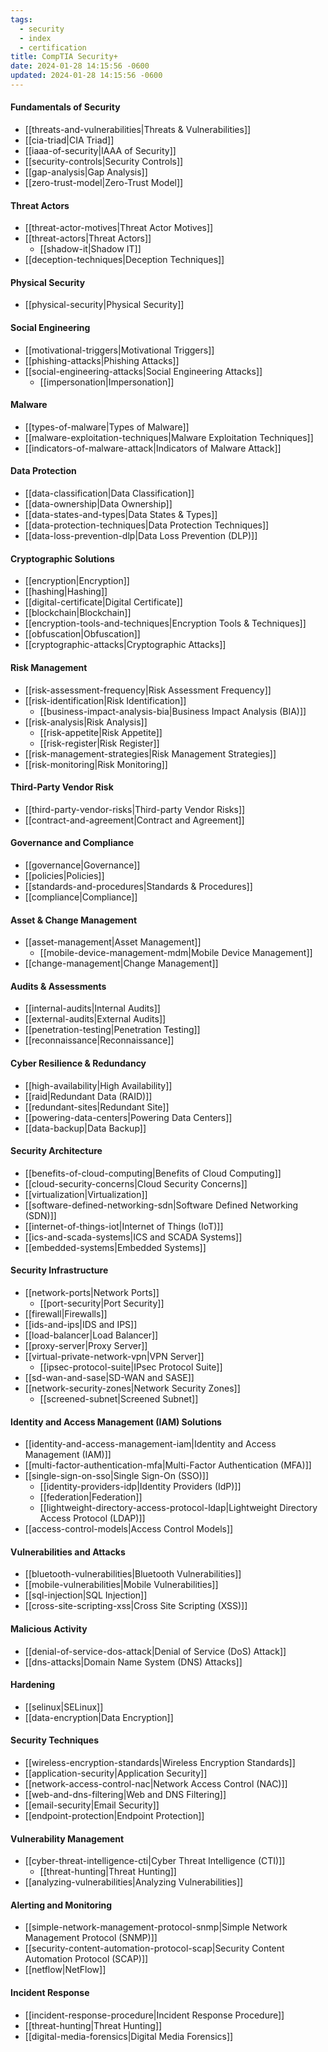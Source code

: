 ```yaml
---
tags:
  - security
  - index
  - certification
title: CompTIA Security+
date: 2024-01-28 14:15:56 -0600
updated: 2024-01-28 14:15:56 -0600
---
```


#### Fundamentals of Security

* [[threats-and-vulnerabilities|Threats & Vulnerabilities]]
* [[cia-triad|CIA Triad]]
* [[iaaa-of-security|IAAA of Security]]
* [[security-controls|Security Controls]]
* [[gap-analysis|Gap Analysis]]
* [[zero-trust-model|Zero-Trust Model]]

#### Threat Actors

* [[threat-actor-motives|Threat Actor Motives]]
* [[threat-actors|Threat Actors]]
	* [[shadow-it|Shadow IT]]
* [[deception-techniques|Deception Techniques]]

#### Physical Security

* [[physical-security|Physical Security]]

#### Social Engineering

* [[motivational-triggers|Motivational Triggers]]
* [[phishing-attacks|Phishing Attacks]]
* [[social-engineering-attacks|Social Engineering Attacks]]
	* [[impersonation|Impersonation]]

#### Malware

* [[types-of-malware|Types of Malware]]
* [[malware-exploitation-techniques|Malware Exploitation Techniques]]
* [[indicators-of-malware-attack|Indicators of Malware Attack]]

#### Data Protection

* [[data-classification|Data Classification]]
* [[data-ownership|Data Ownership]]
* [[data-states-and-types|Data States & Types]]
* [[data-protection-techniques|Data Protection Techniques]]
* [[data-loss-prevention-dlp|Data Loss Prevention (DLP)]]

#### Cryptographic Solutions

* [[encryption|Encryption]]
* [[hashing|Hashing]]
* [[digital-certificate|Digital Certificate]]
* [[blockchain|Blockchain]]
* [[encryption-tools-and-techniques|Encryption Tools & Techniques]]
* [[obfuscation|Obfuscation]]
* [[cryptographic-attacks|Cryptographic Attacks]]

#### Risk Management

* [[risk-assessment-frequency|Risk Assessment Frequency]]
* [[risk-identification|Risk Identification]]
	* [[business-impact-analysis-bia|Business Impact Analysis (BIA)]]
* [[risk-analysis|Risk Analysis]]
	* [[risk-appetite|Risk Appetite]]
	* [[risk-register|Risk Register]]
* [[risk-management-strategies|Risk Management Strategies]]
* [[risk-monitoring|Risk Monitoring]]

#### Third-Party Vendor Risk

* [[third-party-vendor-risks|Third-party Vendor Risks]]
* [[contract-and-agreement|Contract and Agreement]]

#### Governance and Compliance

* [[governance|Governance]]
* [[policies|Policies]]
* [[standards-and-procedures|Standards & Procedures]]
* [[compliance|Compliance]]

#### Asset & Change Management

* [[asset-management|Asset Management]]
	* [[mobile-device-management-mdm|Mobile Device Management]]
* [[change-management|Change Management]]

#### Audits & Assessments

* [[internal-audits|Internal Audits]]
* [[external-audits|External Audits]]
* [[penetration-testing|Penetration Testing]]
* [[reconnaissance|Reconnaissance]]

#### Cyber Resilience & Redundancy

* [[high-availability|High Availability]]
* [[raid|Redundant Data (RAID)]]
* [[redundant-sites|Redundant Site]]
* [[powering-data-centers|Powering Data Centers]]
* [[data-backup|Data Backup]]

#### Security Architecture

* [[benefits-of-cloud-computing|Benefits of Cloud Computing]]
* [[cloud-security-concerns|Cloud Security Concerns]]
* [[virtualization|Virtualization]]
* [[software-defined-networking-sdn|Software Defined Networking (SDN)]]
* [[internet-of-things-iot|Internet of Things (IoT)]]
* [[ics-and-scada-systems|ICS and SCADA Systems]]
* [[embedded-systems|Embedded Systems]]

#### Security Infrastructure

* [[network-ports|Network Ports]]
	* [[port-security|Port Security]]
* [[firewall|Firewalls]]
* [[ids-and-ips|IDS and IPS]]
* [[load-balancer|Load Balancer]]
* [[proxy-server|Proxy Server]]
* [[virtual-private-network-vpn|VPN Server]]
	* [[ipsec-protocol-suite|IPsec Protocol Suite]]
* [[sd-wan-and-sase|SD-WAN and SASE]]
* [[network-security-zones|Network Security Zones]]
	* [[screened-subnet|Screened Subnet]]

#### Identity and Access Management (IAM) Solutions

* [[identity-and-access-management-iam|Identity and Access Management (IAM)]]
* [[multi-factor-authentication-mfa|Multi-Factor Authentication (MFA)]]
* [[single-sign-on-sso|Single Sign-On (SSO)]]
	* [[identity-providers-idp|Identity Providers (IdP)]]
	* [[federation|Federation]]
	* [[lightweight-directory-access-protocol-ldap|Lightweight Directory Access Protocol (LDAP)]]
* [[access-control-models|Access Control Models]]

#### Vulnerabilities and Attacks

* [[bluetooth-vulnerabilities|Bluetooth Vulnerabilities]]
* [[mobile-vulnerabilities|Mobile Vulnerabilities]]
* [[sql-injection|SQL Injection]]
* [[cross-site-scripting-xss|Cross Site Scripting (XSS)]]

#### Malicious Activity

* [[denial-of-service-dos-attack|Denial of Service (DoS) Attack]]
* [[dns-attacks|Domain Name System (DNS) Attacks]]

#### Hardening

* [[selinux|SELinux]]
* [[data-encryption|Data Encryption]]

#### Security Techniques

* [[wireless-encryption-standards|Wireless Encryption Standards]]
* [[application-security|Application Security]]
* [[network-access-control-nac|Network Access Control (NAC)]]
* [[web-and-dns-filtering|Web and DNS Filtering]]
* [[email-security|Email Security]]
* [[endpoint-protection|Endpoint Protection]]

#### Vulnerability Management

* [[cyber-threat-intelligence-cti|Cyber Threat Intelligence (CTI)]]
	* [[threat-hunting|Threat Hunting]]
* [[analyzing-vulnerabilities|Analyzing Vulnerabilities]]

#### Alerting and Monitoring

* [[simple-network-management-protocol-snmp|Simple Network Management Protocol (SNMP)]]
* [[security-content-automation-protocol-scap|Security Content Automation Protocol (SCAP)]]
* [[netflow|NetFlow]]

#### Incident Response

* [[incident-response-procedure|Incident Response Procedure]]
* [[threat-hunting|Threat Hunting]]
* [[digital-media-forensics|Digital Media Forensics]]
